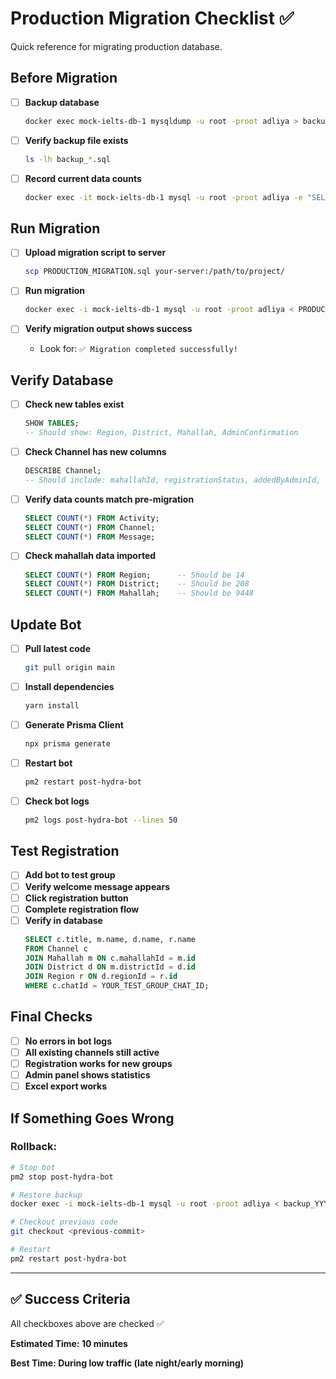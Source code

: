 # Production Migration Checklist ✅

Quick reference for migrating production database.

## Before Migration

- [ ] **Backup database**
  ```bash
  docker exec mock-ielts-db-1 mysqldump -u root -proot adliya > backup_$(date +%Y%m%d_%H%M%S).sql
  ```

- [ ] **Verify backup file exists**
  ```bash
  ls -lh backup_*.sql
  ```

- [ ] **Record current data counts**
  ```bash
  docker exec -it mock-ielts-db-1 mysql -u root -proot adliya -e "SELECT COUNT(*) FROM Activity; SELECT COUNT(*) FROM Channel; SELECT COUNT(*) FROM Message;"
  ```

## Run Migration

- [ ] **Upload migration script to server**
  ```bash
  scp PRODUCTION_MIGRATION.sql your-server:/path/to/project/
  ```

- [ ] **Run migration**
  ```bash
  docker exec -i mock-ielts-db-1 mysql -u root -proot adliya < PRODUCTION_MIGRATION.sql
  ```

- [ ] **Verify migration output shows success**
  - Look for: `✅ Migration completed successfully!`

## Verify Database

- [ ] **Check new tables exist**
  ```sql
  SHOW TABLES;
  -- Should show: Region, District, Mahallah, AdminConfirmation
  ```

- [ ] **Check Channel has new columns**
  ```sql
  DESCRIBE Channel;
  -- Should include: mahallahId, registrationStatus, addedByAdminId, addedByAdminName
  ```

- [ ] **Verify data counts match pre-migration**
  ```sql
  SELECT COUNT(*) FROM Activity;
  SELECT COUNT(*) FROM Channel;
  SELECT COUNT(*) FROM Message;
  ```

- [ ] **Check mahallah data imported**
  ```sql
  SELECT COUNT(*) FROM Region;      -- Should be 14
  SELECT COUNT(*) FROM District;    -- Should be 208
  SELECT COUNT(*) FROM Mahallah;    -- Should be 9448
  ```

## Update Bot

- [ ] **Pull latest code**
  ```bash
  git pull origin main
  ```

- [ ] **Install dependencies**
  ```bash
  yarn install
  ```

- [ ] **Generate Prisma Client**
  ```bash
  npx prisma generate
  ```

- [ ] **Restart bot**
  ```bash
  pm2 restart post-hydra-bot
  ```

- [ ] **Check bot logs**
  ```bash
  pm2 logs post-hydra-bot --lines 50
  ```

## Test Registration

- [ ] **Add bot to test group**
- [ ] **Verify welcome message appears**
- [ ] **Click registration button**
- [ ] **Complete registration flow**
- [ ] **Verify in database**
  ```sql
  SELECT c.title, m.name, d.name, r.name
  FROM Channel c
  JOIN Mahallah m ON c.mahallahId = m.id
  JOIN District d ON m.districtId = d.id
  JOIN Region r ON d.regionId = r.id
  WHERE c.chatId = YOUR_TEST_GROUP_CHAT_ID;
  ```

## Final Checks

- [ ] **No errors in bot logs**
- [ ] **All existing channels still active**
- [ ] **Registration works for new groups**
- [ ] **Admin panel shows statistics**
- [ ] **Excel export works**

## If Something Goes Wrong

### Rollback:
```bash
# Stop bot
pm2 stop post-hydra-bot

# Restore backup
docker exec -i mock-ielts-db-1 mysql -u root -proot adliya < backup_YYYYMMDD_HHMMSS.sql

# Checkout previous code
git checkout <previous-commit>

# Restart
pm2 restart post-hydra-bot
```

---

## ✅ Success Criteria

All checkboxes above are checked ✅

**Estimated Time: 10 minutes**

**Best Time: During low traffic (late night/early morning)**
